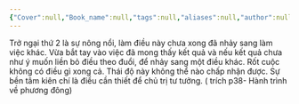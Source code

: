 ```yaml
---
{"Cover":null,"Book_name":null,"tags":null,"aliases":null,"author":null,"link":null,"dg-publish":true,"permalink":"/Book_ Reading 2024/Những câu nói hay trong sách/Sự nông nổi/","dgPassFrontmatter":true,"noteIcon":"2","created":"2024-02-29T09:58:51.935+07:00","updated":"2023-12-21T17:56:41.000+07:00"}
---
```


Trở ngại thứ 2 là sự nông nổi, làm điều này chưa xong đã nhảy sang làm việc khác. Vừa bắt tay vào việc đã mong thấy kết quả và nếu kết quả chưa như ý muốn liền bỏ điều theo đuổi, để nhảy sang một điều khác. Rốt cuộc không có điều gì xong cả. Thái độ này không thể nào chấp nhận được. Sự bền tâm kiên chí là điều cần thiết để chủ trị tư tưởng.
( trích p38- Hành trình về phương đông)